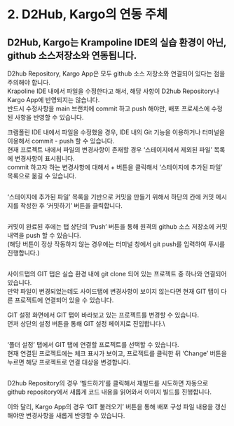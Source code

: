 # 2. D2Hub, Kargo의 연동 주체

## D2Hub, Kargo는 Krampoline IDE의 실습 환경이 아닌, github 소스저장소와 연동됩니다.

D2hub Repository, Kargo App은 모두 github 소스 저장소와 연결되어 있다는 점을 주의해야 합니다.\
Krapoline IDE 내에서 파일을 수정한다고 해서, 해당 사항이 D2hub Repository나 Kargo App에 반영되지는 않습니다.\
반드시 수정사항을 main 브랜치에 commit 하고 push 해야만, 배포 프로세스에 수정된 사항을 반영할 수 있습니다.



크램폴린 IDE 내에서 파일을 수정했을 경우, IDE 내의 Git 기능을 이용하거나 터미널을 이용해서 commit - push 할 수 있습니다.\
현재 프로젝트 내에서 파일의 변경사항이 존재할 경우 ‘스테이지에서 제외된 파일’ 목록에 변경사항이 표시됩니다.\
commit 하고자 하는 변경사항에 대해서 + 버튼을 클릭해서 ‘스테이지에 추가된 파일’ 목록으로 옮길 수 있습니다.

<figure><img src="https://lh3.googleusercontent.com/fe8emUBULTpDiYBA9QUboyBCfCV-VeR9GmtJOy4_m20bzJgzYFcrmERofqnrQwCtxfDWChd1oA2OLgeXlw42HPso2N5__xhky_w8X_pPtCWXKYfkF2_D6Udh0lhoMIdAKfFni6l9uo9NPavxPhFx8qw" alt=""><figcaption></figcaption></figure>

‘스테이지에 추가된 파일’ 목록을 기반으로 커밋을 만들기 위해서 하단의 칸에 커밋 메시지를 작성한 후 ‘커밋하기’ 버튼을 클릭합니다.

<figure><img src="https://lh4.googleusercontent.com/3BnLmRJ4h3vpIGAtpQ0a3oZNWut_lRXIrY5ymrtKxZu3QtKz1hMOnZjXcTvuMc1crghnTbJLAC2qe_4EseuaaUPQDkLkB28ZntVQVDARK5jdPpPFf2Azb7wR0kH8rjHebDDBYqhZTDUkjNtb565R8WA" alt=""><figcaption></figcaption></figure>

커밋이 완료된 후에는 탭 상단의 ‘Push’ 버튼을 통해 원격의 github 소스 저장소에 커밋 내역을 push 할 수 있습니다.\
(해당 버튼이 정상 작동하지 않는 경우에는 터미널 창에서 git push를 입력하여 푸시를 진행합니다.)

<figure><img src="https://lh4.googleusercontent.com/w5qNcnhogJl3Av1jtNzzYA0ovP0aYrZ2APW3XZgvuI5jcRMSlb_Gyp9VYmmE0DV7vYB3eZk5NfYXpsQLb8E8loZRxoWHj3MIdca9JVEPdqWH_MnuSmoMiu2-PAJq6AJ6ak_mHuSjdKoP8VWv1E1Uyn0" alt=""><figcaption></figcaption></figure>

사이드탭의 GIT 탭은 실습 환경 내에 git clone 되어 있는 프로젝트 중 하나와 연결되어 있습니다.\
만약 파일이 변경되었는데도 사이드탭에 변경사항이 보이지 않는다면 현재 GIT 탭이 다른 프로젝트에 연결되어 있을 수 있습니다.

GIT 설정 화면에서 GIT 탭이 바라보고 있는 프로젝트를 변경할 수 있습니다.\
먼저 상단의 설정 버튼을 통해 GIT 설정 페이지로 진입합니다.\


<figure><img src="https://lh6.googleusercontent.com/lDVoV1qgkajtACypz6e8qaagEKl4qQm1bPgCBIUKVq17mVdiHy0wgMFrtYJ-1HbRztpuhtFVjjhmfuUlyY-ZtEzC5BY-QlKUfRex0GHR4yvA7KIO7Z3eL93Fk7dZwp4emmImvm6OhPHOESAxcBkBwFw" alt=""><figcaption></figcaption></figure>

‘폴더 설정’ 탭에서 GIT 탭에 연결할 프로젝트를 선택할 수 있습니다.\
현재 연결된 프로젝트에는 체크 표시가 보이고, 프로젝트를 클릭한 뒤 ‘Change’ 버튼을 누르면 해당 프로젝트로 연결 대상을 변경합니다.

<figure><img src="https://lh4.googleusercontent.com/-IvTXAUpcCw052UWFXSeO14ljFM5tuI6qilY6PdRjgUY8dG_i3-67tirucZoJBLxoAcCehgj0HG_txYIFZ0hfl_gmH-UsRd5q-kEZERRypcsb48IzE1D8NI3aIoXTX2nIuNuBasnyMvwTvLY3XnFxtk" alt=""><figcaption></figcaption></figure>

D2hub Repository의 경우 ‘빌드하기’를 클릭해서 재빌드를 시도하면 자동으로 github repository에서 새롭게 코드 내용을 읽어와서 이미지 빌드를 진행합니다.

이와 달리, Kargo App의 경우 ‘GIT 불러오기’ 버튼을 통해 배포 구성 파일 내용을 갱신해야만 변경사항을 새롭게 반영할 수 있습니다.

<figure><img src="https://lh5.googleusercontent.com/LwaXaODlcQ79FTHeN70pPGaDCVbzn9ewLKJoU6_4Ax9zukcwC-gsIP9HRZLp2XFy0z0pRF_Kx-wI4vPzZcVMyDDon6kMF6jSCUIx-bMIspWO1WAe5t4-ArqAf_LdzPxJ7gFQsX7uPsSk0pufboNLtMA" alt=""><figcaption></figcaption></figure>
